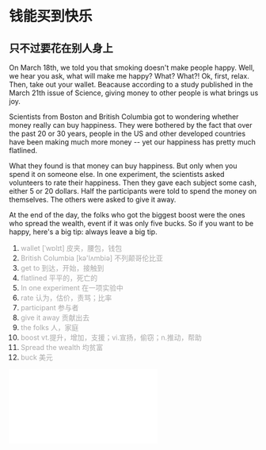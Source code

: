 # 钱能买到快乐
## 只不过要花在别人身上

On March 18th, we told you that smoking doesn't make people happy. Well, we hear you ask, what will make me happy? What? What?! 
Ok, first, relax. Then, take out your wallet. Beacause according to a study published in the March 21th issue of Science, giving money to other people is what brings us joy.

Scientists from Boston and British Columbia got to wondering whether money really can buy happiness. They were bothered by the fact that over the past 20 or 30 years, people in the US and other developed countries have been making much more money -- yet our happiness has pretty much flatlined.

What they found is that money can buy happiness. But only when you spend it on someone else. In one experiment, the scientists asked volunteers to rate their happiness. Then they gave each subject some cash, either 5 or 20 dollars. Half the participants were told to spend the money on themselves. The others were asked to give it away.

At the end of the day, the folks who got the biggest boost were the ones who spread the wealth, event if it was only five bucks. So if you want to be happy, here's a big tip: always leave a big tip.


1. <font color=#A9A9A9>wallet [ˈwɒlɪt] 皮夹，腰包，钱包</font>
2. <font color=#A9A9A9>British Columbia [kə'lʌmbiə] 不列颠哥伦比亚</font>
3. <font color=#A9A9A9>get to 到达，开始，接触到</font>
4. <font color=#A9A9A9>flatlined 平平的，死亡的</font>
5. <font color=#A9A9A9>In one experiment 在一项实验中</font>
6. <font color=#A9A9A9>rate 认为，估价，责骂；比率</font>
7. <font color=#A9A9A9>participant 参与者</font>
8. <font color=#A9A9A9>give it away 贡献出去</font>
9. <font color=#A9A9A9>the folks 人，家庭</font>
10. <font color=#A9A9A9>boost vt.提升，增加，支援；vi.宣扬，偷窃；n.推动，帮助</font>
11. <font color=#A9A9A9>Spread the wealth 均贫富</font>
12. <font color=#A9A9A9>buck 美元</font>

<iframe src="//player.bilibili.com/player.html?aid=842742867&bvid=BV1F54y1k7xd&cid=254634971&page=1" scrolling="no" border="0" frameborder="no" framespacing="0" allowfullscreen="true"> </iframe>
